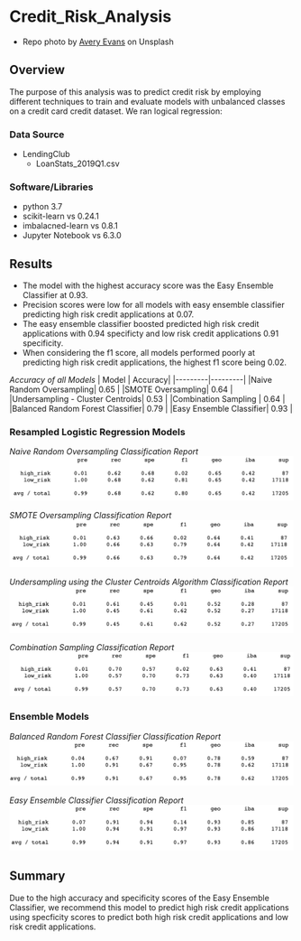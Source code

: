 # Credit_Risk_Analysis

* Repo photo by [Avery Evans](https://unsplash.com/@averye457?utm_source=unsplash&utm_medium=referral&utm_content=creditCopyText) on Unsplash

## Overview
The purpose of this analysis was to predict credit risk by employing different techniques to train and evaluate models with unbalanced classes on a credit card credit dataset. We ran logical regression:

### Data Source
  - LendingClub
    - LoanStats_2019Q1.csv

### Software/Libraries
  - python 3.7
  - scikit-learn vs 0.24.1
  - imbalacned-learn vs 0.8.1
  - Jupyter Notebook vs 6.3.0

## Results

- The model with the highest accuracy score was the Easy Ensemble Classifier at 0.93.
- Precision scores were low for all models with easy ensemble classifier predicting high risk credit applications at 0.07.
- The easy ensemble classifier boosted predicted high risk credit applications with 0.94 specificty and low risk credit applications 0.91 specificity.
- When considering the f1 score, all models performed poorly at predicting high risk credit applications, the highest f1 score being 0.02.

*Accuracy of all Models*
|   Model | Accuracy|
|---------|---------|
|Naive Random Oversampling| 0.65 |
|SMOTE Oversampling| 0.64  |
|Undersampling - Cluster Centroids| 0.53 |
|Combination Sampling | 0.64 |
|Balanced Random Forest Classifier| 0.79 |
|Easy Ensemble Classifier| 0.93 |

### Resampled Logistic Regression Models

*Naive Random Oversampling Classification Report*
![Naive_random_oversampling](https://github.com/jisellejones/Credit_Risk_Analysis/blob/main/Images/random_over_sampling.png)

*SMOTE Oversampling Classification Report*
![SMOTE_oversampling](https://github.com/jisellejones/Credit_Risk_Analysis/blob/main/Images/smote_over_sampling.png)

*Undersampling using the Cluster Centroids Algorithm Classification Report*
![undersampling_cluster_centroids](https://github.com/jisellejones/Credit_Risk_Analysis/blob/main/Images/undersampling.png)

*Combination Sampling Classification Report*
![combination_sampling](https://github.com/jisellejones/Credit_Risk_Analysis/blob/main/Images/combination_sampling.png)

### Ensemble Models
*Balanced Random Forest Classifier Classification Report*
![balanced_random_forest_classifier](https://github.com/jisellejones/Credit_Risk_Analysis/blob/main/Images/balanced_random_forest_classifier.png)

*Easy Ensemble Classifier Classification Report*
![easy_ensemble_classifier](https://github.com/jisellejones/Credit_Risk_Analysis/blob/main/Images/easy_ensemble_classifier.png)

## Summary

Due to the high accuracy and specificity scores of the Easy Ensemble Classifier, we recommend this model to predict high risk credit applications using specficity scores to predict both high risk credit applications and low risk credit applications.

